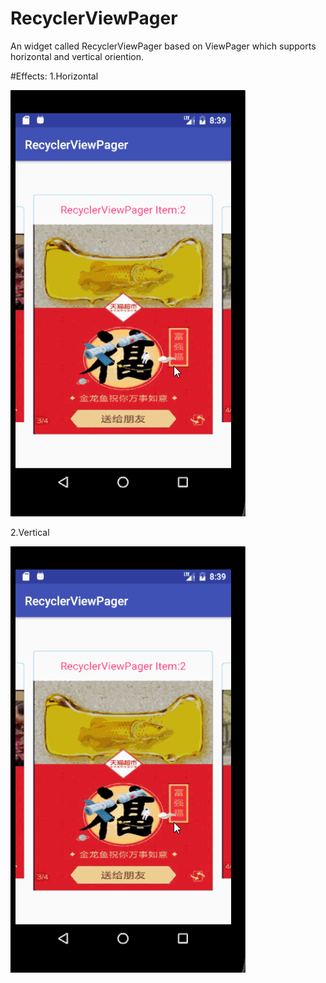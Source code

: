 # RecyclerViewPager
An widget called RecyclerViewPager based on ViewPager which supports horizontal and vertical oriention.

#Effects:
1.Horizontal
   
   ![image](https://github.com/yuyuyu123/RecyclerViewPager/blob/master/screenshot1.gif)

2.Vertical

   ![image](https://github.com/yuyuyu123/RecyclerViewPager/blob/master/screenshot1.gif)

